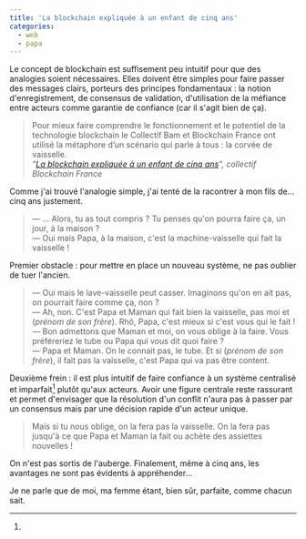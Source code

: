 ```yaml
---
title: 'La blockchain expliquée à un enfant de cinq ans'
categories:
  - web
  - papa
---
```


Le concept de <span lang="en">blockchain</span> est suffisement peu intuitif
pour que des analogies soient nécessaires. Elles doivent être simples pour faire
passer des messages clairs, porteurs des principes fondamentaux : la notion
d'enregistrement, de consensus de validation, d'utilisation de la méfiance entre
acteurs comme garantie de confiance (car il s'agit bien de ça).

<!-- more -->

> Pour mieux faire comprendre le fonctionnement et le potentiel de la
> technologie blockchain le Collectif Bam et Blockchain France ont utilisé la
> métaphore d’un scénario qui parle à tous : la corvée de vaisselle.  
> <cite>"[La blockchain expliquée à un enfant de cinq ans](http://consocollaborative.com/tribune/la-blockchain-expliquee-a-un-enfant-de-5-ans/)",
> collectif Blockchain France</cite>

Comme j'ai trouvé l'analogie simple, j'ai tenté de la racontrer à mon fils de…
cinq ans justement.

> — … Alors, tu as tout compris ? Tu penses qu'on pourra faire ça, un jour, à la
> maison ?  
> — Oui mais Papa, à la maison, c'est la machine-vaisselle qui fait la vaisselle
> !

Premier obstacle : pour mettre en place un nouveau système, ne pas oublier de
tuer l'ancien.

> — Oui mais le lave-vaisselle peut casser. Imaginons qu'on en ait pas, on
> pourrait faire comme ça, non ?  
> — Ah, non. C'est Papa et Maman qui fait bien la vaisselle, pas moi et (_prénom
> de son frère_). Rhô, Papa, c'est mieux si c'est vous qui le fait !  
> — Bon admettons que Maman et moi, on vous oblige à la faire. Vous préféreriez
> le tube ou Papa qui vous dit quoi faire ?  
> — Papa et Maman. On le connait pas, le tube. Et si (_prénom de son frère_), il
> fait pas la vaisselle, c'est Papa qui va pas être content.

Deuxième frein : il est plus intuitif de faire confiance à un système centralisé
et imparfait[^parfait] plutôt qu'aux acteurs. Avoir une figure centrale reste
rassurant et permet d'envisager que la résolution d'un conflit n'aura pas à
passer par un consensus mais par une décision rapide d'un acteur unique.

> Mais si tu nous oblige, on la fera pas la vaisselle. On la fera pas jusqu'à ce
> que Papa et Maman la fait ou achète des assiettes nouvelles !

On n'est pas sortis de l'auberge. Finalement, même à cinq ans, les avantages ne
sont pas évidents à appréhender…

[^parfait]:

  Je ne parle que de moi, ma femme étant, bien sûr, parfaite, comme chacun sait.
